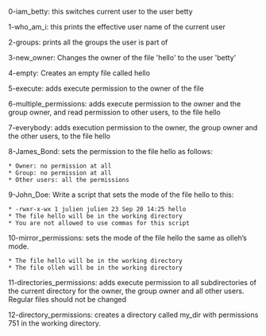 0-iam_betty: this switches current user to the user betty

1-who_am_i: this prints the effective user name of the current user

2-groups: prints all the groups the user is part of

3-new_owner: Changes the owner of the file 'hello' to the user 'betty'

4-empty: Creates an empty file called hello

5-execute: adds execute permission to the owner of the file

6-multiple_permissions: adds execute permission to the owner and the group owner, and read permission to other users, to the file hello

7-everybody: adds execution permission to the owner, the group owner and the other users, to the file hello

8-James_Bond: sets the permission to the file hello as follows:

	* Owner: no permission at all
	* Group: no permission at all
	* Other users: all the permissions

9-John_Doe: Write a script that sets the mode of the file hello to this:

	* -rwxr-x-wx 1 julien julien 23 Sep 20 14:25 hello
	* The file hello will be in the working directory
	* You are not allowed to use commas for this script

10-mirror_permissions:  sets the mode of the file hello the same as olleh’s mode.

	* The file hello will be in the working directory
	* The file olleh will be in the working directory

11-directories_permissions: adds execute permission to all subdirectories of the current directory for the owner, the group owner and all other users. Regular files should not be changed

12-directory_permissions: creates a directory called my_dir with permissions 751 in the working directory.
